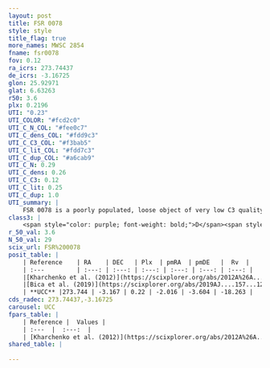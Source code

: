 ```yaml
---
layout: post
title: FSR 0078
style: style
title_flag: true
more_names: MWSC 2854
fname: fsr0078
fov: 0.12
ra_icrs: 273.74437
de_icrs: -3.16725
glon: 25.92971
glat: 6.63263
r50: 3.6
plx: 0.2196
UTI: "0.23"
UTI_COLOR: "#fcd2c0"
UTI_C_N_COL: "#fee0c7"
UTI_C_dens_COL: "#fdd9c3"
UTI_C_C3_COL: "#f3bab5"
UTI_C_lit_COL: "#fdd7c3"
UTI_C_dup_COL: "#a6cab9"
UTI_C_N: 0.29
UTI_C_dens: 0.26
UTI_C_C3: 0.12
UTI_C_lit: 0.25
UTI_C_dup: 1.0
UTI_summary: |
    FSR 0078 is a poorly populated, loose object of very low C3 quality. It is poorly studied in the literature, with no articles listed in the last 6 years.
class3: |
    <span style="color: purple; font-weight: bold;">D</span><span style="color: red; font-weight: bold;">C</span>
r_50_val: 3.6
N_50_val: 29
scix_url: FSR%200078
posit_table: |
    | Reference    | RA    | DEC   | Plx  | pmRA  | pmDE   |  Rv  |
    | :---         | :---: | :---: | :---: | :---: | :---: | :---: |
    |[Kharchenko et al. (2012)](https://scixplorer.org/abs/2012A%26A...543A.156K) | 273.745 | -3.155 | -- | -2.09 | -2.94 | -- |
    |[Bica et al. (2019)](https://scixplorer.org/abs/2019AJ....157...12B) | 273.748 | -3.155 | -- | -- | -- | -- |
    | **UCC** |273.744 | -3.167 | 0.22 | -2.016 | -3.604 | -18.263 | 
cds_radec: 273.74437,-3.16725
carousel: UCC
fpars_table: |
    | Reference |  Values |
    | :---  |  :---:  |
    | [Kharchenko et al. (2012)](https://scixplorer.org/abs/2012A%26A...543A.156K) | `e_bv=1.353, distance=2971, log_age=9.31` |
shared_table: |
    
---
```


